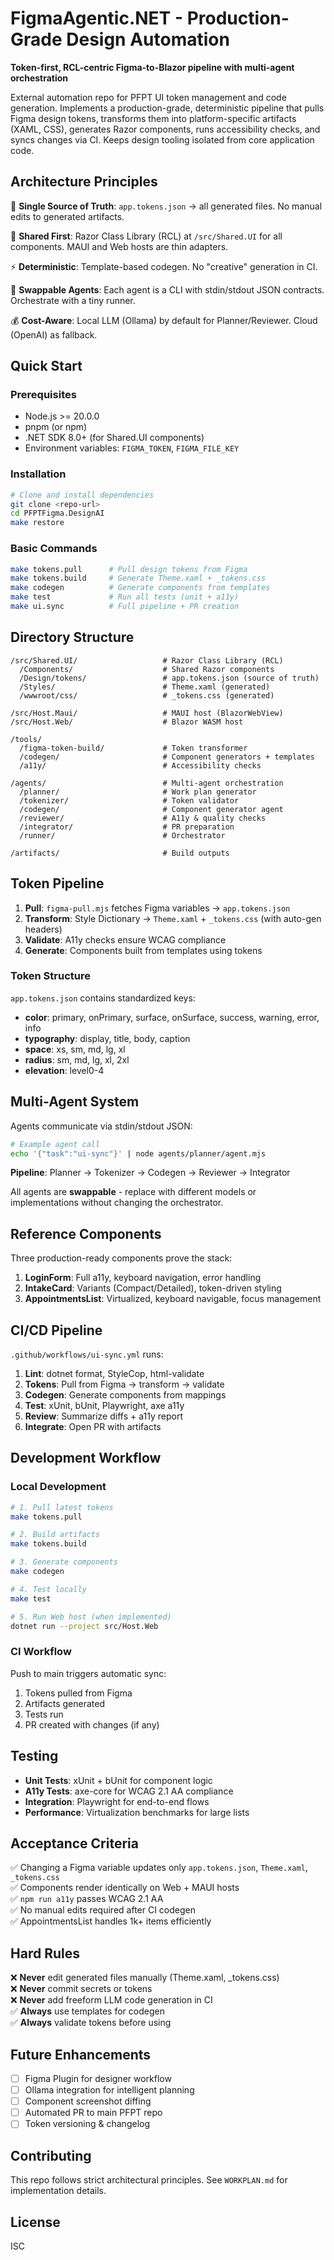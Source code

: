 # FigmaAgentic.NET - Production-Grade Design Automation

**Token-first, RCL-centric Figma-to-Blazor pipeline with multi-agent orchestration**

External automation repo for PFPT UI token management and code generation. Implements a production-grade, deterministic pipeline that pulls Figma design tokens, transforms them into platform-specific artifacts (XAML, CSS), generates Razor components, runs accessibility checks, and syncs changes via CI. Keeps design tooling isolated from core application code.

## Architecture Principles

🎯 **Single Source of Truth**: `app.tokens.json` → all generated files. No manual edits to generated artifacts.

🔀 **Shared First**: Razor Class Library (RCL) at `/src/Shared.UI` for all components. MAUI and Web hosts are thin adapters.

⚡ **Deterministic**: Template-based codegen. No "creative" generation in CI.

🔌 **Swappable Agents**: Each agent is a CLI with stdin/stdout JSON contracts. Orchestrate with a tiny runner.

💰 **Cost-Aware**: Local LLM (Ollama) by default for Planner/Reviewer. Cloud (OpenAI) as fallback.

## Quick Start

### Prerequisites
- Node.js >= 20.0.0
- pnpm (or npm)
- .NET SDK 8.0+ (for Shared.UI components)
- Environment variables: `FIGMA_TOKEN`, `FIGMA_FILE_KEY`

### Installation

```bash
# Clone and install dependencies
git clone <repo-url>
cd PFPTFigma.DesignAI
make restore
```

### Basic Commands

```bash
make tokens.pull      # Pull design tokens from Figma
make tokens.build     # Generate Theme.xaml + _tokens.css
make codegen          # Generate components from templates
make test             # Run all tests (unit + a11y)
make ui.sync          # Full pipeline + PR creation
```

## Directory Structure

```
/src/Shared.UI/                   # Razor Class Library (RCL)
  /Components/                    # Shared Razor components
  /Design/tokens/                 # app.tokens.json (source of truth)
  /Styles/                        # Theme.xaml (generated)
  /wwwroot/css/                   # _tokens.css (generated)
  
/src/Host.Maui/                   # MAUI host (BlazorWebView)
/src/Host.Web/                    # Blazor WASM host

/tools/
  /figma-token-build/             # Token transformer
  /codegen/                       # Component generators + templates
  /a11y/                          # Accessibility checks

/agents/                          # Multi-agent orchestration
  /planner/                       # Work plan generator
  /tokenizer/                     # Token validator
  /codegen/                       # Component generator agent
  /reviewer/                      # A11y & quality checks
  /integrator/                    # PR preparation
  /runner/                        # Orchestrator

/artifacts/                       # Build outputs
```

## Token Pipeline

1. **Pull**: `figma-pull.mjs` fetches Figma variables → `app.tokens.json`
2. **Transform**: Style Dictionary → `Theme.xaml` + `_tokens.css` (with auto-gen headers)
3. **Validate**: A11y checks ensure WCAG compliance
4. **Generate**: Components built from templates using tokens

### Token Structure

`app.tokens.json` contains standardized keys:

- **color**: primary, onPrimary, surface, onSurface, success, warning, error, info
- **typography**: display, title, body, caption
- **space**: xs, sm, md, lg, xl
- **radius**: sm, md, lg, xl, 2xl
- **elevation**: level0-4

## Multi-Agent System

Agents communicate via stdin/stdout JSON:

```bash
# Example agent call
echo '{"task":"ui-sync"}' | node agents/planner/agent.mjs
```

**Pipeline**: Planner → Tokenizer → Codegen → Reviewer → Integrator

All agents are **swappable** - replace with different models or implementations without changing the orchestrator.

## Reference Components

Three production-ready components prove the stack:

1. **LoginForm**: Full a11y, keyboard navigation, error handling
2. **IntakeCard**: Variants (Compact/Detailed), token-driven styling
3. **AppointmentsList**: Virtualized, keyboard navigable, focus management

## CI/CD Pipeline

`.github/workflows/ui-sync.yml` runs:

1. **Lint**: dotnet format, StyleCop, html-validate
2. **Tokens**: Pull from Figma → transform → validate
3. **Codegen**: Generate components from mappings
4. **Test**: xUnit, bUnit, Playwright, axe a11y
5. **Review**: Summarize diffs + a11y report
6. **Integrate**: Open PR with artifacts

## Development Workflow

### Local Development

```bash
# 1. Pull latest tokens
make tokens.pull

# 2. Build artifacts
make tokens.build

# 3. Generate components
make codegen

# 4. Test locally
make test

# 5. Run Web host (when implemented)
dotnet run --project src/Host.Web
```

### CI Workflow

Push to main triggers automatic sync:
1. Tokens pulled from Figma
2. Artifacts generated
3. Tests run
4. PR created with changes (if any)

## Testing

- **Unit Tests**: xUnit + bUnit for component logic
- **A11y Tests**: axe-core for WCAG 2.1 AA compliance
- **Integration**: Playwright for end-to-end flows
- **Performance**: Virtualization benchmarks for large lists

## Acceptance Criteria

✅ Changing a Figma variable updates only `app.tokens.json`, `Theme.xaml`, `_tokens.css`  
✅ Components render identically on Web + MAUI hosts  
✅ `npm run a11y` passes WCAG 2.1 AA  
✅ No manual edits required after CI codegen  
✅ AppointmentsList handles 1k+ items efficiently  

## Hard Rules

❌ **Never** edit generated files manually (Theme.xaml, _tokens.css)  
❌ **Never** commit secrets or tokens  
❌ **Never** add freeform LLM code generation in CI  
✅ **Always** use templates for codegen  
✅ **Always** validate tokens before using  

## Future Enhancements

- [ ] Figma Plugin for designer workflow
- [ ] Ollama integration for intelligent planning
- [ ] Component screenshot diffing
- [ ] Automated PR to main PFPT repo
- [ ] Token versioning & changelog

## Contributing

This repo follows strict architectural principles. See `WORKPLAN.md` for implementation details.

## License

ISC
